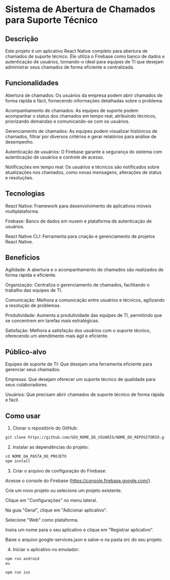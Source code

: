 
# Sistema de Abertura de Chamados para Suporte Técnico

## Descrição

Este projeto é um aplicativo React Native completo para abertura de chamados de suporte técnico. Ele utiliza o Firebase como banco de dados e autenticação de usuários, tornando-o ideal para equipes de TI que desejam administrar seus chamados de forma eficiente e centralizada.

## Funcionalidades

Abertura de chamados: Os usuários da empresa podem abrir chamados de forma rápida e fácil, fornecendo informações detalhadas sobre o problema.

Acompanhamento de chamados: As equipes de suporte podem acompanhar o status dos chamados em tempo real, atribuindo técnicos, priorizando demandas e comunicando-se com os usuários.

Gerenciamento de chamados: As equipes podem visualizar históricos de chamados, filtrar por diversos critérios e gerar relatórios para análise de desempenho.

Autenticação de usuários: O Firebase garante a segurança do sistema com autenticação de usuários e controle de acesso.

Notificações em tempo real: Os usuários e técnicos são notificados sobre atualizações nos chamados, como novas mensagens, alterações de status e resoluções.

## Tecnologias

React Native: Framework para desenvolvimento de aplicativos móveis multiplataforma.

Firebase: Banco de dados em nuvem e plataforma de autenticação de usuários.

React Native CLI: Ferramenta para criação e gerenciamento de projetos React Native.

## Benefícios

Agilidade: A abertura e o acompanhamento de chamados são realizados de forma rápida e eficiente.

Organização: Centraliza o gerenciamento de chamados, facilitando o trabalho das equipes de TI.

Comunicação: Melhora a comunicação entre usuários e técnicos, agilizando a resolução de problemas.

Produtividade: Aumenta a produtividade das equipes de TI, permitindo que se concentrem em tarefas mais estratégicas.

Satisfação: Melhora a satisfação dos usuários com o suporte técnico, oferecendo um atendimento mais ágil e eficiente.

## Público-alvo

Equipes de suporte de TI: Que desejam uma ferramenta eficiente para gerenciar seus chamados.

Empresas: Que desejam oferecer um suporte técnico de qualidade para seus colaboradores.

Usuários: Que precisam abrir chamados de suporte técnico de forma rápida e fácil.

## Como usar

1. Clonar o repositório do GitHub:

```markdown
git clone https://github.com/SEU_NOME_DE_USUARIO/NOME_DO_REPOSITÓRIO.git
```
2. Instalar as dependências do projeto:

```markdown
cd NOME_DA_PASTA_DO_PROJETO
npm install
```

3. Criar o arquivo de configuração do Firebase:

Acesse o console do Firebase (https://console.firebase.google.com/).

Crie um novo projeto ou selecione um projeto existente.

Clique em "Configurações" no menu lateral.

Na guia "Geral", clique em "Adicionar aplicativo".

Selecione "Web" como plataforma.

Insira um nome para o seu aplicativo e clique em "Registrar aplicativo".

Baixe o arquivo google-services.json e salve-o na pasta src do seu projeto.

4. Iniciar o aplicativo no emulador:

```markdown
npm run android
ou

npm run ios
